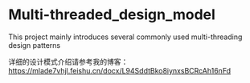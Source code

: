 # Multi-threaded_design_model
This project mainly introduces several commonly used multi-threading design patterns

详细的设计模式介绍请参考我的博客：https://mlade7vhjl.feishu.cn/docx/L94SddtBko8iynxsBCRcAh16nFd
